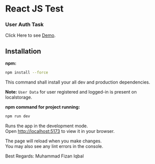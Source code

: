 # React JS Test

### User Auth Task

Click Here to see [Demo](https://authentication-testing.netlify.app/).

## Installation 


**npm:**

```sh
npm install --force
```

This command shall install your all dev and production dependencies.

**Note:** `User Data` for user registered and logged-in is present on localstorage.

**npm command for project running:**

```sh
npm run dev
```

Runs the app in the development mode.\
Open [http://localhost:5173](http://localhost:5173) to view it in your browser.

The page will reload when you make changes.\
You may also see any lint errors in the console.

Best Regards: Muhammad Fizan Iqbal
